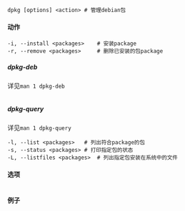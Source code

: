 ```
dpkg [options] <action>	# 管理debian包
```

#### 动作

```
-i, --install <packages>	# 安装package
-r, --remove <packages>		# 删除已安装的包package
```

##### dpkg-deb

详见`man 1 dpkg-deb`

```

```

##### dpkg-query

详见`man 1 dpkg-query`

```
-l, --list <packages>	# 列出符合package的包
-s, --status <packages>	# 打印指定包的状态
-L, --listfiles <packages>	# 列出指定包安装在系统中的文件
```



#### 选项

```

```

#### 例子

```

```

